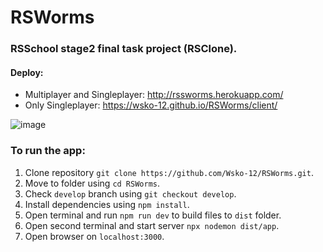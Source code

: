 # RSWorms
### RSSchool stage2 final task project (RSClone).

#### Deploy:
 - Multiplayer and Singleplayer: http://rssworms.herokuapp.com/
 - Only Singleplayer: https://wsko-12.github.io/RSWorms/client/

![image](https://user-images.githubusercontent.com/63554864/188439720-ba9ea0d7-f528-471f-a1f9-717e5409e391.png)

### To run the app:
  1. Clone repository `git clone https://github.com/Wsko-12/RSWorms.git`.
  2. Move to folder using `cd RSWorms`.
  3. Check `develop` branch using `git checkout develop`.
  4. Install dependencies using `npm install`.
  5. Open terminal and run `npm run dev` to build files to `dist` folder.
  6. Open second terminal and start server `npx nodemon dist/app`.
  7. Open browser on `localhost:3000`.
